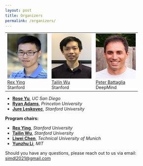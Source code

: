 ```yaml
---
layout: post
title: Organizers
permalink: /organizers/
---
```


<table>
  <tr>
    <td> 
      <img src="https://github.com/SimDL/SimDL.github.io/blob/main/images/Rex_Ying.jpg?raw=true"  alt="1" width = 130px height = 147px ><br />
      <a href="https://cs.stanford.edu/people/rexy/">Rex Ying</a><br />
      Stanford
    </td>
    <td>
      <img src="https://github.com/SimDL/SimDL.github.io/blob/main/images/Tailin_Wu.jpg?raw=true" alt="2" width = 130px height = 147px><br />
      <a href="https://tailin.org/">Tailin Wu</a><br />
      Stanford
    </td>
    <td>
      <img src="https://github.com/SimDL/SimDL.github.io/blob/main/images/Peter_Battaglia.jpeg?raw=true" alt="2" width = 130px height = 147px><br />
      <a href="https://scholar.google.com/citations?user=nQ7Ij30AAAAJ&hl=en">Peter Battaglia</a><br />
      DeepMind
    </td>
  </tr> 
</table>



- [**Rose Yu**](http://roseyu.com/), *UC San Diego*
- [**Ryan Adams**](https://www.cs.princeton.edu/~rpa/), *Princeton University*
- [**Jure Leskovec**](https://cs.stanford.edu/~jure/), *Stanford University*

**Program chairs:**
- [**Rex Ying**](https://cs.stanford.edu/people/rexy/), *Stanford University*
- [**Tailin Wu**](https://tailin.org/), *Stanford University*
- [**Liwei Chen**](https://ge.in.tum.de/about/dr-liwei-chen/), *Technical University of Munich*
- [**Yunzhu Li**](https://people.csail.mit.edu/liyunzhu/), *MIT*

Should you have any questions, please reach out to us via email:<br>
[simdl2021@gmail.com](mailto:simdl2021@gmail.com)
